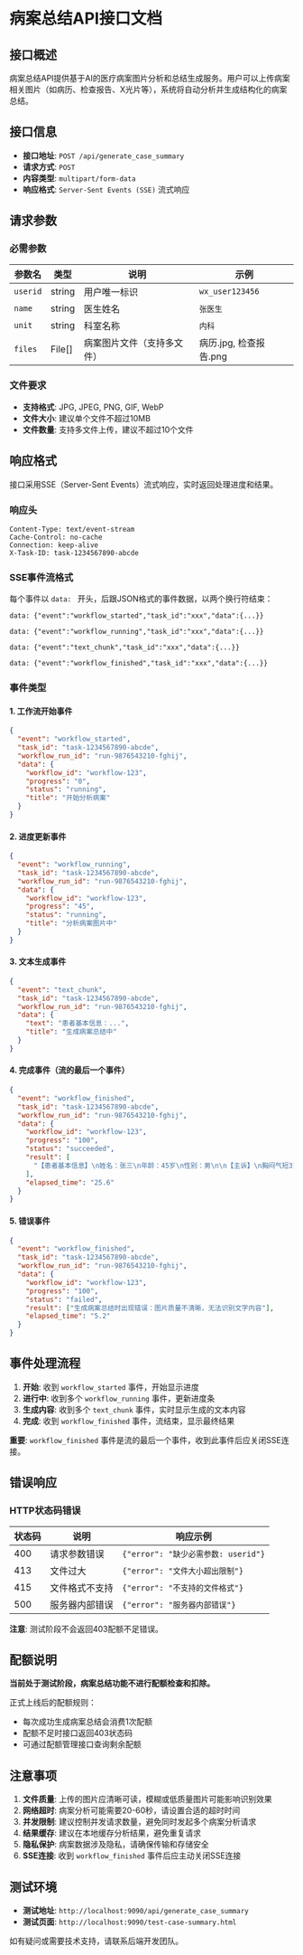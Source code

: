 # 病案总结API接口文档

## 接口概述

病案总结API提供基于AI的医疗病案图片分析和总结生成服务。用户可以上传病案相关图片（如病历、检查报告、X光片等），系统将自动分析并生成结构化的病案总结。

## 接口信息

- **接口地址**: `POST /api/generate_case_summary`
- **请求方式**: `POST`
- **内容类型**: `multipart/form-data`
- **响应格式**: `Server-Sent Events (SSE)` 流式响应

## 请求参数

### 必需参数

| 参数名 | 类型 | 说明 | 示例 |
|--------|------|------|------|
| `userid` | string | 用户唯一标识 | `wx_user123456` |
| `name` | string | 医生姓名 | `张医生` |
| `unit` | string | 科室名称 | `内科` |
| `files` | File[] | 病案图片文件（支持多文件） | 病历.jpg, 检查报告.png |

### 文件要求

- **支持格式**: JPG, JPEG, PNG, GIF, WebP
- **文件大小**: 建议单个文件不超过10MB
- **文件数量**: 支持多文件上传，建议不超过10个文件

## 响应格式

接口采用SSE（Server-Sent Events）流式响应，实时返回处理进度和结果。

### 响应头

```
Content-Type: text/event-stream
Cache-Control: no-cache
Connection: keep-alive
X-Task-ID: task-1234567890-abcde
```

### SSE事件流格式

每个事件以 `data: ` 开头，后跟JSON格式的事件数据，以两个换行符结束：

```
data: {"event":"workflow_started","task_id":"xxx","data":{...}}

data: {"event":"workflow_running","task_id":"xxx","data":{...}}

data: {"event":"text_chunk","task_id":"xxx","data":{...}}

data: {"event":"workflow_finished","task_id":"xxx","data":{...}}

```

### 事件类型

#### 1. 工作流开始事件
```json
{
  "event": "workflow_started",
  "task_id": "task-1234567890-abcde",
  "workflow_run_id": "run-9876543210-fghij",
  "data": {
    "workflow_id": "workflow-123",
    "progress": "0",
    "status": "running",
    "title": "开始分析病案"
  }
}
```

#### 2. 进度更新事件
```json
{
  "event": "workflow_running",
  "task_id": "task-1234567890-abcde",
  "workflow_run_id": "run-9876543210-fghij",
  "data": {
    "workflow_id": "workflow-123",
    "progress": "45",
    "status": "running",
    "title": "分析病案图片中"
  }
}
```

#### 3. 文本生成事件
```json
{
  "event": "text_chunk",
  "task_id": "task-1234567890-abcde",
  "workflow_run_id": "run-9876543210-fghij",
  "data": {
    "text": "患者基本信息：...",
    "title": "生成病案总结中"
  }
}
```

#### 4. 完成事件（流的最后一个事件）
```json
{
  "event": "workflow_finished",
  "task_id": "task-1234567890-abcde",
  "workflow_run_id": "run-9876543210-fghij",
  "data": {
    "workflow_id": "workflow-123",
    "progress": "100",
    "status": "succeeded",
    "result": [
      "【患者基本信息】\n姓名：张三\n年龄：45岁\n性别：男\n\n【主诉】\n胸闷气短3天\n\n【现病史】\n患者3天前无明显诱因出现胸闷气短..."
    ],
    "elapsed_time": "25.6"
  }
}
```

#### 5. 错误事件
```json
{
  "event": "workflow_finished",
  "task_id": "task-1234567890-abcde",
  "workflow_run_id": "run-9876543210-fghij",
  "data": {
    "workflow_id": "workflow-123",
    "progress": "100",
    "status": "failed",
    "result": ["生成病案总结时出现错误：图片质量不清晰，无法识别文字内容"],
    "elapsed_time": "5.2"
  }
}
```

## 事件处理流程

1. **开始**: 收到 `workflow_started` 事件，开始显示进度
2. **进行中**: 收到多个 `workflow_running` 事件，更新进度条
3. **生成内容**: 收到多个 `text_chunk` 事件，实时显示生成的文本内容
4. **完成**: 收到 `workflow_finished` 事件，流结束，显示最终结果

**重要**: `workflow_finished` 事件是流的最后一个事件，收到此事件后应关闭SSE连接。

## 错误响应

### HTTP状态码错误

| 状态码 | 说明 | 响应示例 |
|--------|------|----------|
| 400 | 请求参数错误 | `{"error": "缺少必需参数: userid"}` |
| 413 | 文件过大 | `{"error": "文件大小超出限制"}` |
| 415 | 文件格式不支持 | `{"error": "不支持的文件格式"}` |
| 500 | 服务器内部错误 | `{"error": "服务器内部错误"}` |

**注意**: 测试阶段不会返回403配额不足错误。

## 配额说明

**当前处于测试阶段，病案总结功能不进行配额检查和扣除。**

正式上线后的配额规则：
- 每次成功生成病案总结会消费1次配额
- 配额不足时接口返回403状态码
- 可通过配额管理接口查询剩余配额

## 注意事项

1. **文件质量**: 上传的图片应清晰可读，模糊或低质量图片可能影响识别效果
2. **网络超时**: 病案分析可能需要20-60秒，请设置合适的超时时间
3. **并发限制**: 建议控制并发请求数量，避免同时发起多个病案分析请求
4. **结果缓存**: 建议在本地缓存分析结果，避免重复请求
5. **隐私保护**: 病案数据涉及隐私，请确保传输和存储安全
6. **SSE连接**: 收到 `workflow_finished` 事件后应主动关闭SSE连接

## 测试环境

- **测试地址**: `http://localhost:9090/api/generate_case_summary`
- **测试页面**: `http://localhost:9090/test-case-summary.html`

如有疑问或需要技术支持，请联系后端开发团队。
